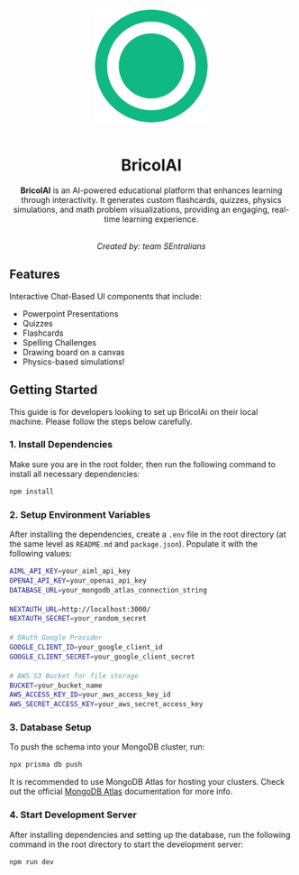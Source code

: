 <p align="center">
  <br>
  <img width="200" src="https://github.com/MykiellDeovennPagayonan/sentralians-reasoning-with-o1/blob/master/public/logo.png" alt="logo">
  <br>
  <br>
</p>

<h1 align='center'>BricolAI</h1>

<p align='center'>
<strong>BricolAI</strong> is an AI-powered educational platform that enhances learning through interactivity. It generates custom flashcards, quizzes, physics simulations, and math problem visualizations, providing an engaging, real-time learning experience.
<br><br>

<p align='center'>
<i>Created by: team SEntralians</i>
<br>

## Features
Interactive Chat-Based UI components that include:

* Powerpoint Presentations
* Quizzes
* Flashcards
* Spelling Challenges
* Drawing board on a canvas
* Physics-based simulations!

## Getting Started

This guide is for developers looking to set up BricolAi on their local machine. Please follow the steps below carefully.

### 1. Install Dependencies

Make sure you are in the root folder, then run the following command to install all necessary dependencies:

```bash
npm install
```

### 2. Setup Environment Variables

After installing the dependencies, create a `.env` file in the root directory (at the same level as `README.md` and `package.json`). Populate it with the following values:

```bash
AIML_API_KEY=your_aiml_api_key
OPENAI_API_KEY=your_openai_api_key
DATABASE_URL=your_mongodb_atlas_connection_string

NEXTAUTH_URL=http://localhost:3000/
NEXTAUTH_SECRET=your_random_secret

# OAuth Google Provider
GOOGLE_CLIENT_ID=your_google_client_id
GOOGLE_CLIENT_SECRET=your_google_client_secret

# AWS S3 Bucket for file storage
BUCKET=your_bucket_name
AWS_ACCESS_KEY_ID=your_aws_access_key_id
AWS_SECRET_ACCESS_KEY=your_aws_secret_access_key

```

### 3. Database Setup

To push the schema into your MongoDB cluster, run:

```bash
npx prisma db push
```

It is recommended to use MongoDB Atlas for hosting your clusters. Check out the official [MongoDB Atlas](https://www.mongodb.com/docs/atlas/) documentation for more info.

### 4. Start Development Server

After installing dependencies and setting up the database, run the following command in the root directory to start the development server:

```bash
npm run dev
```
